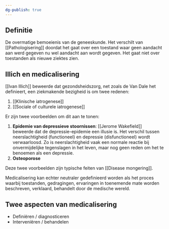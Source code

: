 ```yaml
---
dg-publish: true
---
```

## Definitie
De overmatige bemoeienis van de geneeskunde. Het verschilt van [[Pathologisering]] doordat het gaat over een toestand waar geen aandacht aan werd gegeven nu wel aandacht aan wordt gegeven. Het gaat niet over toestanden als nieuwe ziektes zien.

## Illich en medicalisering
[[Ivan Illich]] beweerde dat gezondsheidszorg, net zoals de Van Dale het definieert, een ziekmakende bezigheid is om twee redenen:
1. [[Klinische iatrogenese]]
2. [[Sociale of culturele iatrogenese]]

Er zijn twee voorbeelden om dit aan te tonen:
1. **Epidemie van depressieve stoornissen**: [[Jerome Wakefield]] beweerde dat de depressie-epidemie een illusie is. Het verschil tussen neerslachtigheid (functioneel) en depressie (disfunctioneel) wordt verwaarloosd. Zo is neerslachtigheid vaak een normale reactie bij onvermijdelijke tegenslagen in het leven, maar nog geen reden om het te benoemen als een depressie.
2. **Osteoporose**

Deze twee voorbeelden zijn typische feiten van [[Disease mongering]].

Medicalisering kan echter neutraler gedefinieerd worden als het proces waarbij toestanden, gedragingen, ervaringen in toenemende mate worden beschreven, verklaard, behandelt door de medische wereld.

## Twee aspecten van medicalisering
- Definiëren / diagnosticeren
- Interveniëren / behandelen